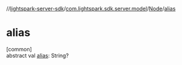 //[lightspark-server-sdk](../../../index.md)/[com.lightspark.sdk.server.model](../index.md)/[Node](index.md)/[alias](alias.md)

# alias

[common]\
abstract val [alias](alias.md): String?
